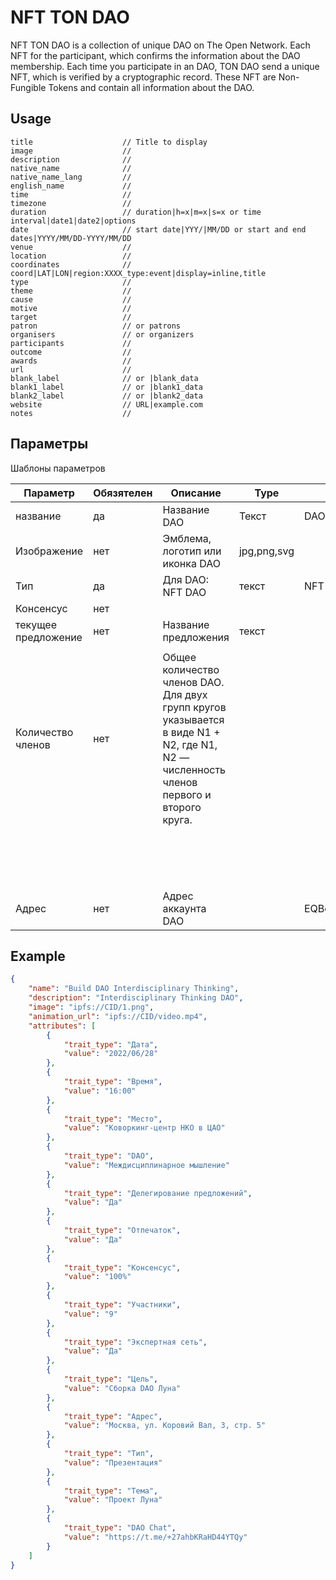 # NFT TON DAO
NFT TON DAO is a collection of unique DAO on The Open Network. Each NFT for the participant, which confirms the information about  the DAO membership. Each time you participate in an DAO, TON DAO send a unique NFT, which is verified by a cryptographic record. These NFT are Non-Fungible Tokens and contain all information about the DAO.

## Usage
```
title                    // Title to display
image                    // 
description              // 
native_name              // 
native_name_lang         // 
english_name             // 
time                     // 
timezone                 // 
duration                 // duration|h=x|m=x|s=x or time interval|date1|date2|options
date                     // start date|YYY/|MM/DD or start and end dates|YYYY/MM/DD-YYYY/MM/DD
venue                    // 
location                 // 
coordinates              // coord|LAT|LON|region:XXXX_type:event|display=inline,title
type                     // 
theme                    // 
cause                    // 
motive                   // 
target                   // 
patron                   // or patrons
organisers               // or organizers
participants             // 
outcome                  // 
awards                   // 
url                      // 
blank_label              // or |blank_data
blank1_label             // or |blank1_data
blank2_label             // or |blank2_data
website                  // URL|example.com
notes                    // 
```
## Параметры
Шаблоны параметров

|Параметр|Обязятелен |Описание | Type |пример |
|-|-|-|-|-|
|название|да|Название DAO|Текст|DAO NFT|
|Изображение|нет|Эмблема, логотип или иконка DAO|jpg,png,svg|
|Тип|да|Для DAO: NFT DAO|текст|NFT DAO|
|Консенсус|нет||||
|текущее предложение|нет|Название предложения|текст||
||||||
|Количество членов|нет|Общее количество членов DAO. Для двух групп кругов указывается в виде N1 + N2, где N1, N2 — численность членов первого и второго круга.|||
||||||
||||||
||||||
||||||
||||||
||||||
||||||
||||||
||||||
||||||
||||||
||||||
||||||
||||||
||||||
||||||
|Адрес|нет|Адрес аккаунта DAO||EQBondcvD2_aOFADXSWJHs4ZazQDuEl9_wNvGGPxI8hGuOFU|

## Example

```json
{
    "name": "Build DAO Interdisciplinary Thinking",
    "description": "Interdisciplinary Thinking DAO",
    "image": "ipfs://CID/1.png",
    "animation_url": "ipfs://CID/video.mp4",
    "attributes": [
        {
            "trait_type": "Дата",
            "value": "2022/06/28"
        },
        {
            "trait_type": "Время",
            "value": "16:00"
        },
        {
            "trait_type": "Место",
            "value": "Коворкинг-центр НКО в ЦАО"
        },
        {
            "trait_type": "DAO",
            "value": "Междисциплинарное мышление"
        },
        {
            "trait_type": "Делегирование предложений",
            "value": "Да"
        },
        {
            "trait_type": "Отпечаток",
            "value": "Да"
        },
        {
            "trait_type": "Конcенсус",
            "value": "100%"
        },
        {
            "trait_type": "Участники",
            "value": "9"
        },
        {
            "trait_type": "Экспертная сеть",
            "value": "Да"
        },
        {
            "trait_type": "Цель",
            "value": "Сборка DAO Луна"
        },
        {
            "trait_type": "Адрес",
            "value": "Москва, ул. Коровий Вал, 3, стр. 5"
        },
        {
            "trait_type": "Тип",
            "value": "Презентация"
        },
        {
            "trait_type": "Тема",
            "value": "Проект Луна"
        },
        {
            "trait_type": "DAO Chat",
            "value": "https://t.me/+27ahbKRaHD44YTQy"
        }
    ]
}
```